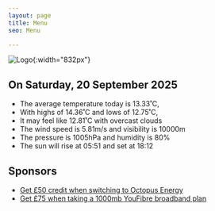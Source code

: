 ```yaml
---
layout: page
title: Menu
seo: Menu

---
```


![Logo](/images/logo.jpg){:width="832px"}

<!-- weather_marker starts -->
## On Saturday, 20 September 2025

- The average temperature today is 13.33˚C,
- With highs of 14.36˚C and lows of 12.75˚C,
- It may feel like 12.81˚C with overcast clouds
- The wind speed is 5.81m/s and visibility is 10000m
- The pressure is 1005hPa and humidity is 80%
- The sun will rise at 05:51 and set at 18:12

<!-- weather_marker ends -->

## Sponsors

- [Get £50 credit when switching to Octopus Energy](https://bit.ly/3oD1nnS)
- [Get £75 when taking a 1000mb YouFibre broadband plan](https://aklam.io/91zWhU?)

